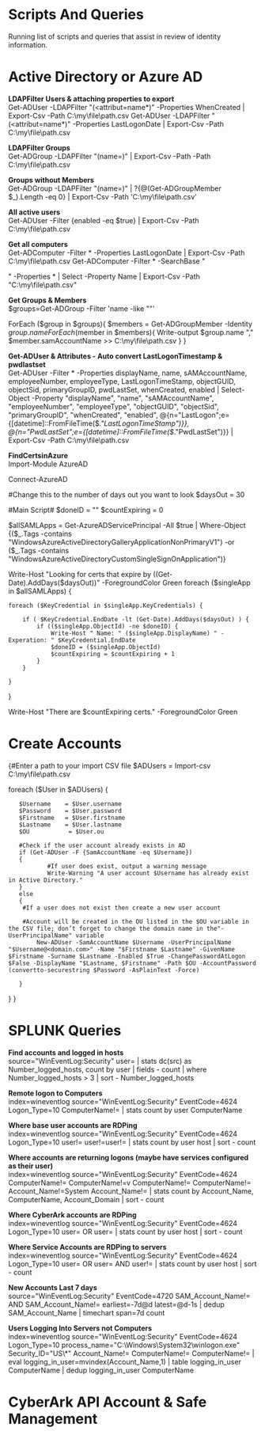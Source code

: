# Scripts And Queries
Running list of scripts and queries that assist in review of identity information.


# Active Directory or Azure AD
**LDAPFilter Users & attaching properties to export**<br />
Get-ADUser -LDAPFilter "(<attribut=name*)" -Properties WhenCreated | Export-Csv -Path C:\my\file\path.csv
Get-ADUser -LDAPFilter "(<attribut=name*)" -Properties LastLogonDate | Export-Csv -Path C:\my\file\path.csv

**LDAPFilter Groups**<br />
Get-ADGroup -LDAPFilter "(name=<text name>)" | Export-Csv -Path -Path C:\my\file\path.csv

**Groups without Members**<br />
Get-ADGroup -LDAPFilter "(name=<text name>)" | ?{@(Get-ADGroupMember $_).Length -eq 0} | Export-Csv -Path 'C:\my\file\path.csv'

**All active users**<br />
Get-ADUser -Filter {enabled -eq $true} | Export-Csv -Path C:\my\file\path.csv
  
**Get all computers**<br />
Get-ADComputer -Filter * -Properties LastLogonDate | Export-Csv -Path C:\my\file\path.csv
Get-ADComputer -Filter * -SearchBase "<search base OU full DN>" -Properties * | Select -Property Name | Export-Csv -Path "C:\my\file\path.csv"

**Get Groups & Members**<br />
$groups=Get-ADGroup -Filter 'name -like "<group name>"'

ForEach ($group in $groups){
    $members = Get-ADGroupMember -Identity $group.name
    ForEach ($member in $members){
        Write-output $group.name "," $member.samAccountName >> C:\my\file\path.csv
    }
} 

**Get-ADUser & Attributes - Auto convert LastLogonTimestamp & pwdlastset**<br />
Get-ADUser -Filter * -Properties displayName, name, sAMAccountName, employeeNumber, employeeType, LastLogonTimeStamp, objectGUID, objectSid, primaryGroupID, pwdLastSet, whenCreated, enabled | Select-Object -Property "displayName", "name", "sAMAccountName", "employeeNumber", "employeeType", "objectGUID", "objectSid", "primaryGroupID", "whenCreated", "enabled", @{n="LastLogon";e={[datetime]::FromFileTime($_."LastLogonTimeStamp")}}, @{n="PwdLastSet";e={[datetime]::FromFileTime($_."PwdLastSet")}} | Export-Csv -Path C:\my\file\path.csv

 **FindCertsinAzure** <br />
Import-Module AzureAD

Connect-AzureAD

#Change this to the number of days out you want to look
$daysOut = 30


#Main Script#
$doneID = ""
$countExpiring = 0

$allSAMLApps = Get-AzureADServicePrincipal -All $true | Where-Object {($_.Tags -contains "WindowsAzureActiveDirectoryGalleryApplicationNonPrimaryV1") -or ($_.Tags -contains "WindowsAzureActiveDirectoryCustomSingleSignOnApplication")}

Write-Host "Looking for certs that expire by ((Get-Date).AddDays($daysOut))" -ForegroundColor Green
foreach ($singleApp in $allSAMLApps) {
    
    foreach ($KeyCredential in $singleApp.KeyCredentials) {
        
        if ( $KeyCredential.EndDate -lt (Get-Date).AddDays($daysOut) ) {
            if (($singleApp.ObjectId) -ne $doneID) {
                Write-Host " Name: " ($singleApp.DisplayName) " - Experation: " $KeyCredential.EndDate
                $doneID = ($singleApp.ObjectId)
                $countExpiring = $countExpiring + 1
            }
        }

    }

}

Write-Host "There are $countExpiring certs." -ForegroundColor Green 
  
# Create Accounts
{#Enter a path to your import CSV file
$ADUsers = Import-csv C:\my\file\path.csv

foreach ($User in $ADUsers)
{

       $Username    = $User.username
       $Password    = $User.password
       $Firstname   = $User.firstname
       $Lastname    = $User.lastname
       $OU           = $User.ou

       #Check if the user account already exists in AD
       if (Get-ADUser -F {SamAccountName -eq $Username})
       {
               #If user does exist, output a warning message
               Write-Warning "A user account $Username has already exist in Active Directory."
       }
       else
       {
        #If a user does not exist then create a new user account
          
        #Account will be created in the OU listed in the $OU variable in the CSV file; don’t forget to change the domain name in the"-UserPrincipalName" variable
            New-ADUser -SamAccountName $Username -UserPrincipalName "$Username@<domain.com>" -Name "$Firstname $Lastname" -GivenName $Firstname -Surname $Lastname -Enabled $True -ChangePasswordAtLogon $False -DisplayName "$Lastname, $Firstname" -Path $OU -AccountPassword (convertto-securestring $Password -AsPlainText -Force)

       }
}
 } 
# SPLUNK Queries
  
**Find accounts and logged in hosts**<br />
source="WinEventLog:Security" user=<account naming convention>
| stats dc(src) as Number_logged_hosts, count by user
| fields - count
| where Number_logged_hosts > 3
| sort - Number_logged_hosts

**Remote logon to Computers**<br />
index=wineventlog source="WinEventLog:Security" EventCode=4624 Logon_Type=10 ComputerName!=<server name to exclude>
| stats count by user ComputerName

**Where base user accounts are RDPing**<br />
index=wineventlog source="WinEventLog:Security" EventCode=4624 Logon_Type=10 user!=<account to exclude> user!=<account to exclude>user!=<account to exclude>
| stats count by user host
| sort - count

**Where accounts are returning logons (maybe have services configured as their user)**<br />
index=wineventlog source="WinEventLog:Security" EventCode=4624 ComputerName!=<computer info> ComputerName!=v ComputerName!=<computer info> ComputerName!=<computer info> Account_Name!=System Account_Name!=<account info> | stats count by Account_Name, ComputerName, Account_Domain
| sort - count

**Where CyberArk accounts are RDPing**<br />
index=wineventlog source="WinEventLog:Security" EventCode=4624 Logon_Type=10 user=<user name> OR user=<user name>
| stats count by user host
| sort - count

**Where Service Accounts are RDPing to servers**<br />
index=wineventlog source="WinEventLog:Security" EventCode=4624 Logon_Type=10 user=<account name convention> OR user=<account name convention> AND user!=<not account>
| stats count by user host
| sort - count

**New Accounts Last 7 days**<br />
source="WinEventLog:Security" EventCode=4720 SAM_Account_Name!=<exclude account> AND SAM_Account_Name!=<exclude account name> earliest=-7d@d latest=@d-1s 
| dedup SAM_Account_Name
| timechart span=7d count

**Users Logging Into Servers not Computers**<br />
index=wineventlog source="WinEventLog:Security" EventCode=4624 Logon_Type=10 process_name="C:\\Windows\\System32\\winlogon.exe" Security_ID="US\\*" Account_Name!=<exclude accounts> ComputerName!=<exclude computer> ComputerName!=<exclude computer>
| eval logging_in_user=mvindex(Account_Name,1)
| table logging_in_user ComputerName
| dedup logging_in_user ComputerName
  
 # CyberArk API Account & Safe Management
 
